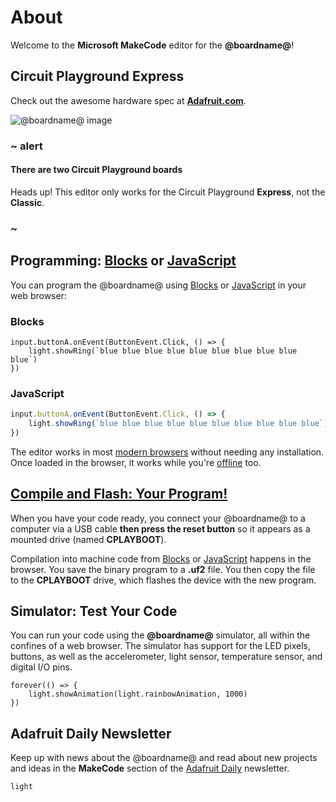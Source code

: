 # About

Welcome to the **Microsoft MakeCode** editor for the **@boardname@**!

## Circuit Playground Express

Check out the awesome hardware spec at **[Adafruit.com](https://www.adafruit.com/product/3333)**.

![@boardname@ image](/static/cp/cpx-about.jpg)

### ~ alert

#### There are two Circuit Playground boards

Heads up! This editor only works for the Circuit Playground **Express**, not the **Classic**.

### ~

## Programming: [Blocks](/blocks) or [JavaScript](/javascript)

You can program the @boardname@ using [Blocks](/blocks) or [JavaScript](/javascript) in your web browser:

### Blocks

```block
input.buttonA.onEvent(ButtonEvent.Click, () => {
    light.showRing(`blue blue blue blue blue blue blue blue blue blue`)
})
```

### JavaScript

```typescript
input.buttonA.onEvent(ButtonEvent.Click, () => {
    light.showRing(`blue blue blue blue blue blue blue blue blue blue`)
})
```

The editor works in most [modern browsers](/browsers) without needing any installation. Once loaded in
the browser, it works while you're [offline](/offline) too.

## [Compile and Flash: Your Program!](/device/usb)

When you have your code ready, you connect your @boardname@ to a computer via a USB cable 
**then press the reset button** so it appears as a mounted drive (named **CPLAYBOOT**). 

Compilation into machine code from [Blocks](/blocks) or [JavaScript](/javascript) happens in the browser. You save the binary 
program to a **.uf2** file. You then copy the file to the **CPLAYBOOT** drive, which flashes the device with the new program.

## Simulator: Test Your Code

You can run your code using the **@boardname@** simulator, all within the confines of a web browser. 
The simulator has support for the LED pixels, buttons, as well as the accelerometer, light sensor,
temperature sensor, and digital I/O pins.

```sim
forever(() => {
    light.showAnimation(light.rainbowAnimation, 1000)
})
```

## Adafruit Daily Newsletter

Keep up with news about the @boardname@ and read about new projects and ideas in the **MakeCode** section of the [Adafruit Daily](http://makecode.adafruitdaily.com) newsletter.

```package
light
```
